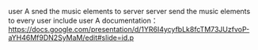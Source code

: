 user A sned the music elements to server 
server send the music elements to every user include user A 
documentation：https://docs.google.com/presentation/d/1YR6I4ycyfbLk8fcTM73JUzfvoP-aYH46Mf9DN2SyMaM/edit#slide=id.p
